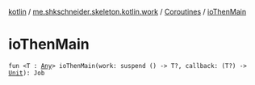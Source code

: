 [kotlin](../../index.md) / [me.shkschneider.skeleton.kotlin.work](../index.md) / [Coroutines](index.md) / [ioThenMain](./io-then-main.md)

# ioThenMain

`fun <T : `[`Any`](https://kotlinlang.org/api/latest/jvm/stdlib/kotlin/-any/index.html)`> ioThenMain(work: suspend () -> T?, callback: (T?) -> `[`Unit`](https://kotlinlang.org/api/latest/jvm/stdlib/kotlin/-unit/index.html)`): Job`